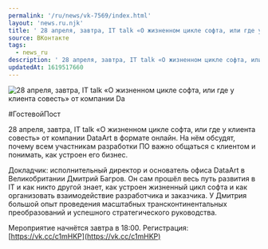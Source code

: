 ```yaml
---
permalink: '/ru/news/vk-7569/index.html'
layout: 'news.ru.njk'
title: ' 28 апреля, завтра, IT talk «О жизненном цикле софта, или где у клиента совесть» от компании Da'
source: ВКонтакте
tags:
  - news_ru
description: ' 28 апреля, завтра, IT talk «О жизненном цикле софта, или где у клиента совесть» от компании Da'
updatedAt: 1619517660
---
```

![ 28 апреля, завтра, IT talk «О жизненном цикле софта, или где у клиента совесть» от компании Da](https://sun9-41.userapi.com/sun9-40/impg/OHEqPPE19cnakR324wxoK57lDaddojcNc65FJA/Qj9GoGeXxu8.jpg?size=1280x853&quality=96&sign=f867327fb614ba2af759103d981bc68b&c_uniq_tag=CqpJITG8CAqFarOIiRqe68Rjo6wjaH0-zge3EO8eJtM&type=album)

#ГостевойПост

28 апреля, завтра, IT talk «О жизненном цикле софта, или где у клиента совесть» от компании DataArt в формате онлайн. На нём обсудят, почему всем участникам разработки ПО важно общаться с клиентом и понимать, как устроен его бизнес.

Докладчик: исполнительный директор и основатель офиса DataArt в Великобритании Дмитрий Багров. Он сам прошёл весь путь развития в IT и как никто другой знает, как устроен жизненный цикл софта и как организовать взаимодействие разработчика и заказчика. У Дмитрия большой опыт проведения масштабных трансконтинентальных преобразований и успешного стратегического руководства.

Мероприятие начнётся завтра в 18:00.
Регистрация: [https://vk.cc/c1mHKP](https://vk.cc/c1mHKP)
